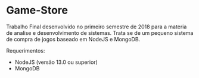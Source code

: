 # Game-Store

Trabalho Final desenvolvido no primeiro semestre de 2018 para a materia de analise e desenvolvimento de sistemas. Trata se de um pequeno sistema de compra de jogos baseado em NodeJS e MongoDB.

Requerimentos:

- NodeJS (versão 13.0 ou superior)
- MongoDB
